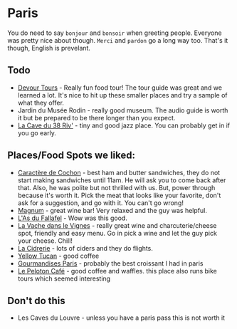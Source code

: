 # Paris

You do need to say `bonjour` and `bonsoir` when greeting people. Everyone was pretty nice about though.
`Merci` and `pardon` go a long way too. That's it though, English is prevelant.

## Todo

- [Devour Tours](https://devourparisfoodtours.com/tours/tour/marais-food-tour-paris/) - Really fun food tour! The tour
guide was great and we learned a lot. It's nice to hit up these smaller places and try a sample of what they offer.
- Jardin du Musée Rodin - really good museum. The audio guide is worth it but be prepared to be there longer than
you expect.
- [La Cave du 38 Riv'](https://goo.gl/maps/nWxCP3eZZJkNP5EX9) - tiny and good jazz place. You can probably get in if you go early.

## Places/Food Spots we liked:

- [Caractère de Cochon](https://g.page/caracterecochon?share) - best ham and butter sandwiches, they
do not start making sandwiches until 11am. He will ask you to come back after that. Also, he
was polite but not thrilled with us. But, power through because it's worth it. Pick the meat
that looks like your favorite, don't ask for a suggestion, and go with it. You can't go wrong!
- [Magnum](https://g.page/magnumlacave?share) - great wine bar! Very relaxed and the guy was helpful.
- [L'As du Fallafel](https://goo.gl/maps/9CUyP5Ad5vTQ8jsh6) - Wow was this good.
- [La Vache dans le Vignes](https://goo.gl/maps/vJoexykQLkiHaChA6) - really great wine and
charcuterie/cheese spot, friendly and easy menu. Go in pick a wine and let the guy pick your cheese. Chill!
- [La Cidrerie](https://goo.gl/maps/JnpNrZrNTKbMLRpT9) - lots of ciders and they do flights.
- [Yellow Tucan](https://goo.gl/maps/R43v5r1Z2iFZYfuXA) - good coffee
- [Gourmandises Paris](https://goo.gl/maps/eECJMBknfFmN8ZsbA) - probably the best croissant I had in paris
- [Le Peloton Café](https://goo.gl/maps/rGu9rzeAEk5Ju3jKA) - good coffee and waffles. this place also runs bike tours which
seemed interesting

## Don't do this

- Les Caves du Louvre - unless you have a paris pass this is not worth it
